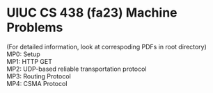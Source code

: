 # UIUC CS 438 (fa23) Machine Problems  

(For detailed information, look at correspoding PDFs in root directory)  
MP0: Setup   
MP1: HTTP GET   
MP2: UDP-based reliable transportation protocol  
MP3: Routing Protocol  
MP4: CSMA Protocol  
